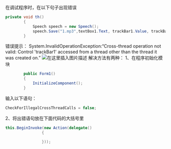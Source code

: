 在调试程序时，在以下句子出现错误

```csharp
private void th()
        {
            Speech speech = new Speech();
            speech.Save("1.mp3",textBox1.Text, trackBar1.Value, trackBar2.Value);
        }
```
错误提示：
System.InvalidOperationException:“Cross-thread operation not valid: Control 'trackBar1' accessed from a thread other than the thread it was created on.”
![在这里插入图片描述](https://img-blog.csdnimg.cn/20200724191452133.png?x-oss-process=image/watermark,type_ZmFuZ3poZW5naGVpdGk,shadow_10,text_aHR0cHM6Ly9ibG9nLmNzZG4ubmV0L3dlaXhpbl80NjQwMzQ4Mw==,size_16,color_FFFFFF,t_70)
解决方法有两种：
1、在程序初始化模块

```csharp
        public Form1()
        {
            InitializeComponent();
        }
```
输入以下语句：

```csharp
CheckForIllegalCrossThreadCalls = false;
```
2、将出错语句放在下面代码的大括号里

```csharp
this.BeginInvoke(new Action(delegate()
                {
                
                }));
```

